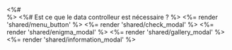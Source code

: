 <div id="map-container">
  <%# <div id="map" data-controller="map"></div> %>
  <%# Est ce que le data controlleur est nécessaire ?  %>
  <%= render 'shared/menu_button' %>
  <%= render 'shared/check_modal' %>
  <%= render 'shared/enigma_modal' %>
  <%= render 'shared/gallery_modal' %>
  <%= render 'shared/information_modal' %>
</div>

<script>
    // Génération de la map centrée sur Versailles
    var map = L.map('map').setView([48.8049, 2.1204], 14);
    L.marker([48.807072, 2.125209]).addTo(map);
    var test = L.circle([48.807072, 2.125209],
    {radius: 2000},
    {color: 'red'},
    {fillColor: '#f03'}).addTo(map);
    console.log(test);


    // Affichage de la légende Leaflet
    L.tileLayer('https://{s}.tile.openstreetmap.org/{z}/{x}/{y}.png', {
        attribution: '&copy; <a href="https://www.openstreetmap.org/copyright">OpenStreetMap</a> contributors',
        maxZoom: 50
    }).addTo(map);

    // Fonction pour générer des points aléatoires dans un rayon de 50 mètres
    function getRandomPoint(center, radius) {
        var y0 = center.lat;
        var x0 = center.lng;
        var rd = radius / 111300; // Rayon en degrés

        var u = Math.random();
        var v = Math.random();
        var w = rd * Math.sqrt(u);
        var t = 2 * Math.PI * v;
        var x = w * Math.cos(t);
        var y = w * Math.sin(t);

        // Ajustement des coordonnées
        var newLat = y + y0;
        var newLng = x + x0;
        return [newLat, newLng];
    }

    // Fonction pour vérifier si un point est dans un cercle
    function isPointInCircle(point, circleCenter, radius) {
        var latDiff = point.lat - circleCenter.lat;
        var lngDiff = point.lng - circleCenter.lng;
        var distance = Math.sqrt(latDiff * latDiff + lngDiff * lngDiff);
        return distance <= radius / 111300; // Convertir le rayon en degrés
    }

    // Ajout des cercles et des marqueurs pour chaque point GPS
    // pourquoi on affiche pas les cercles ?
    var circles = [];
    <% if @markers.present? %>
        <% @markers.each do |marker| %>
            var randomPoint = getRandomPoint({lat: <%= marker.latitude %>, lng: <%= marker.longitude %>}, 50); // Générer un point aléatoire proche du point GPS
            // console.log(randomPoint);
            // var circle = L.circle([<%= marker.latitude %>, <%= marker.longitude %>], {radius: 2000}).addTo(map);

            // L.circle([<%= marker.latitude %>, <%= marker.longitude %>], {radius: 200}).addTo(map);
            // test pout afficher un cercle
            // var circle = L.circle(randomPoint, {
            //     color: 'blue',
            //     fillColor: '#30f',
            //     fillOpacity: 0.5,
            //     radius: 100
            // }).addTo(map);
            // L.marker([<%= marker.latitude %>, <%= marker.longitude %>]).addTo(map);
            // circles.push({circle: circle, enigma: "<%= j marker.enigma %>"});
            // [BP] A quoi sert cette dernière instruction ?
        <% end %>
    <% end %>
    // console.log(circles)
    // puts " L.circle([50.5, 30.5], {radius: 200}).addTo(map)"


    // // Geolocation
    // function onLocationFound(e) {
    //     var userRadius = 100; // Définir le rayon du cercle bleu autour de l'utilisateur

    //     L.marker(e.latlng).addTo(map)

    //     L.circle(e.latlng, userRadius).addTo(map);

    //     // Vérifier si l'utilisateur est dans un des cercles
    //     circles.forEach(function(item) {
    //         if (isPointInCircle(e.latlng, item.circle.getLatLng(), item.circle.getRadius())) {
    //             // Afficher la modal avec l'énigme
    //             document.getElementById('enigmaModalBody').innerText = item.enigma;
    //             $('#enigmaModal').modal('show');
    //         }
    //     });
    // }

    // function onLocationError(e) {
    //     alert(e.message);
    // }

    // map.on('locationfound', onLocationFound);
    // map.on('locationerror', onLocationError);

    // Activer la géolocalisation avec un zoom plus prononcé
    map.locate({setView: true, maxZoom: 20});

    document.addEventListener('DOMContentLoaded', (event) => {
        const recenterButton = document.getElementById('recenter-map');

        recenterButton.addEventListener('click', (e) => {
            e.preventDefault();
            map.locate({setView: true, maxZoom: 20});
        });
    });
</script>
